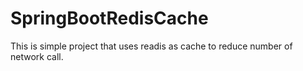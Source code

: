 # SpringBootRedisCache
This is simple project that uses readis as cache to reduce number of network call.
